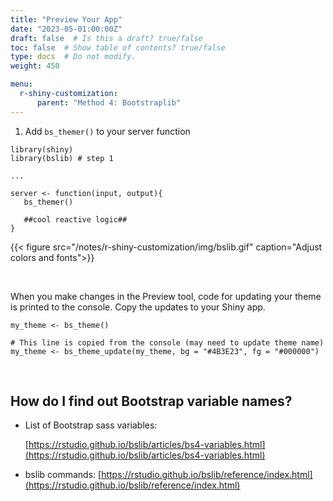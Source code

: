 ```yaml
---
title: "Preview Your App"
date: "2023-05-01:00:00Z"
draft: false  # Is this a draft? true/false
toc: false  # Show table of contents? true/false
type: docs  # Do not modify.
weight: 450

menu:
  r-shiny-customization:
      parent: "Method 4: Bootstraplib"
---
```


1. Add `bs_themer()` to your server function

```
library(shiny)
library(bslib) # step 1

...

server <- function(input, output){
   bs_themer()
   
   ##cool reactive logic##
}

```

{{< figure src="/notes/r-shiny-customization/img/bslib.gif" caption="Adjust colors and fonts">}}

<br>

When you make changes in the Preview tool, code for updating your theme is printed to the console. Copy the updates to your Shiny app.

```
my_theme <- bs_theme()

# This line is copied from the console (may need to update theme name)             
my_theme <- bs_theme_update(my_theme, bg = "#4B3E23", fg = "#000000")

```

<br>

## How do I find out Bootstrap variable names?

- List of Bootstrap sass variables:

    [https://rstudio.github.io/bslib/articles/bs4-variables.html](https://rstudio.github.io/bslib/articles/bs4-variables.html)

- bslib commands:
    [https://rstudio.github.io/bslib/reference/index.html](https://rstudio.github.io/bslib/reference/index.html)
    
